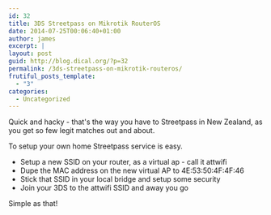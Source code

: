 ```yaml
---
id: 32
title: 3DS Streetpass on Mikrotik RouterOS
date: 2014-07-25T00:06:40+01:00
author: james
excerpt: |
layout: post
guid: http://blog.dical.org/?p=32
permalink: /3ds-streetpass-on-mikrotik-routeros/
frutiful_posts_template:
  - "3"
categories:
  - Uncategorized
---
```

Quick and hacky - that's the way you have to Streetpass in New Zealand, as you get so few legit matches out and about.

To setup your own home Streetpass service is easy.

<!--end_excerpt-->

  * Setup a new SSID on your router, as a virtual ap - call it attwifi
  * Dupe the MAC address on the new virtual AP to 4E:53:50:4F:4F:46
  * Stick that SSID in your local bridge and setup some security
  * Join your 3DS to the attwifi SSID and away you go

Simple as that!